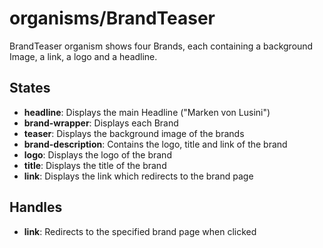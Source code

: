 <!-- firescout-component -->

# organisms/BrandTeaser

BrandTeaser organism shows four Brands, each containing a background Image, a link, a logo and a headline.

## States

- **headline**: Displays the main Headline ("Marken von Lusini")
- **brand-wrapper**: Displays each Brand
- **teaser**: Displays the background image of the brands
- **brand-description**: Contains the logo, title and link of the brand
- **logo**: Displays the logo of the brand
- **title**: Displays the title of the brand
- **link**: Displays the link which redirects to the brand page

## Handles

- **link**: Redirects to the specified brand page when clicked
